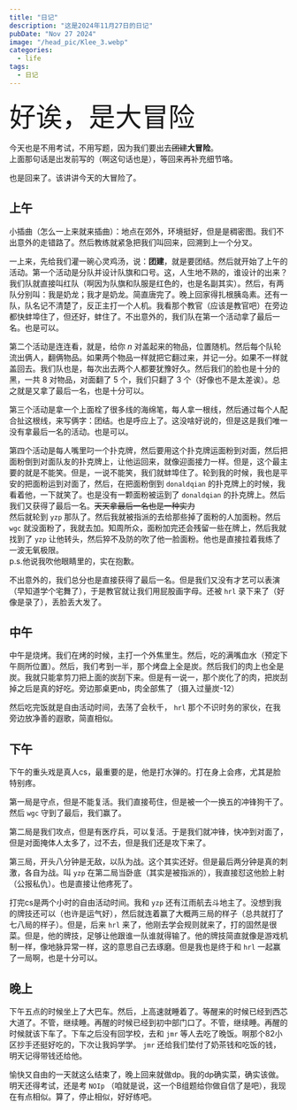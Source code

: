 ```yaml
---
title: "日记"
description: "这是2024年11月27日的日记"
pubDate: "Nov 27 2024"
image: "/head_pic/Klee_3.webp"
categories:
  - life
tags:
  - 日记
---
```


<font size = "7px">好诶，是大冒险</font>

今天也是不用考试，不用写题，因为我们要出去~~团建~~**大冒险**。  
上面那句话是出发前写的（啊这句话也是），等回来再补充细节咯。

也是回来了。该讲讲今天的大冒险了。

## 上午
小插曲（怎么一上来就来插曲）：地点在郊外，环境挺好，但是是稠密图。我们不出意外的走错路了。然后教练就紧急把我们叫回来，回溯到上一个分叉。

一上来，先给我们灌一碗心灵鸡汤，说：**团建**，就是要团结。然后就开始了上午的活动。第一个活动是分队并设计队旗和口号。这，人生地不熟的，谁设计的出来？我们队就直接叫红队（啊因为队旗和队服是红色的，也是名副其实）。然后，有两队分别叫：我是奶龙；我才是奶龙。简直唐完了。晚上回家得扎根胰岛素。还有一队，队名记不清楚了，反正主打一个人机。我看那个教官（应该是教官吧）在旁边都快蚌埠住了，但还好，蚌住了。不出意外的，我们队在第一个活动拿了最后一名。也是可以。

第二个活动是连连看，就是，给你 $n$ 对盖起来的物品，位置随机。然后每个队轮流出俩人，翻俩物品。如果两个物品一样就把它翻过来，并记一分。如果不一样就盖回去。我们队也是，每次出去两个人都要犹豫好久。然后我们的脸也是十分的黑，一共 $8$ 对物品，对面翻了 $5$ 个，我们只翻了 $3$ 个（好像也不是太差诶）。总之就是又拿了最后一名，也是十分可以。

第三个活动是拿一个上面栓了很多线的海绵笔，每人拿一根线，然后通过每个人配合扯这根线，来写俩字：团结。也是呼应上了。这没啥好说的，但是这是我们唯一没有拿最后一名的活动。也是可以。

第四个活动是每人嘴里叼一个扑克牌，然后要用这个扑克牌运面粉到对面，然后把面粉倒到对面队友的扑克牌上，让他运回来，就像迎面接力一样。但是，这个最主要的就是不能笑。但是，一说不能笑，我们就蚌埠住了。轮到我的时候，我也是平安的把面粉运到对面了，然后，在把面粉倒到 `donaldqian` 的扑克牌上的时候，我看着他，一下就笑了。也是没有一颗面粉被运到了 `donaldqian` 的扑克牌上。然后我们又获得了最后一名。~~天天拿最后一名也是一种实力~~  
然后就轮到 `yzp` 那队了。然后我就被指派的去给那些掉了面粉的人加面粉。然后 `wgc` 就没面粉了，我就去加。知周所众，面粉加完还会残留一些在牌上，然后我就找到了 `yzp` 让他转头，然后猝不及防的吹了他一脸面粉。他也是直接拉着我练了一波无氧极限。  
p.s.他说我吹他眼睛里的，实在抱歉。

不出意外的，我们总分也是直接获得了最后一名。但是我们又没有才艺可以表演（早知道学个宅舞了），于是教官就让我们用屁股画字母。还被 `hrl` 录下来了（好像是录了），丢脸丢大发了。

## 中午
中午是烧烤。我们在烤的时候，主打一个外焦里生。然后，吃的满嘴血水（预定下午厕所位置）。然后，我们考到一半，那个烤盘上全是炭。然后我们的肉上也全是炭。我就只能拿剪刀把上面的炭刮下来。但是有一说一，那个炭化了的肉，把炭刮掉之后是真的好吃。旁边那桌更nb，肉全部焦了（摄入过量炭-12）

然后吃完饭就是自由活动时间，去荡了会秋千， `hrl` 那个不识时务的家伙，在我旁边放净善的遐歌，简直相似。

## 下午
下午的重头戏是真人cs，最重要的是，他是打水弹的。打在身上会疼，尤其是脸特别疼。

第一局是守点，但是不能复活。我们直接苟住，但是被一个一换五的冲锋狗干了。然后 `wgc` 守到了最后，我们赢了。

第二局是我们攻点，但是有医疗兵，可以复活。于是我们就冲锋，快冲到对面了，但是对面掩体人太多了，过不去，但是我们还是攻下来了。

第三局，开头八分钟是无敌，以队为战。这个其实还好。但是最后两分钟是真的刺激，各自为战。叫 `yzp` 在第二局当卧底（其实是被指派的），我直接怼这他脸上射（公报私仇）。也是直接让他疼死了。

打完cs是两个小时的自由活动时间。我和 `yzp` 还有江雨航去斗地主了。没想到我的牌技还可以（也许是运气好），然后就连着赢了大概两三局的样子（总共就打了七八局的样子）。但是，后来 `hrl` 来了，他刚去学会规则就来了，打的固然是很菜。但是，他的牌技，足够让他跟谁一队谁就得输了。他的牌技简直就像是游戏机制一样，像地脉异常一样，这的意思自己去琢磨。但是我也是终于和 `hrl` 一起赢了一局啊，也是十分可以。

## 晚上
下午五点的时候坐上了大巴车。然后，上高速就睡着了。等醒来的时候已经到西芯大道了。不管，继续睡。再醒的时候已经到初中部门口了。不管，继续睡。再醒的时候就该下车了。下车之后没有回学校，去和 `jmr` 等人去吃了晚饭。啊那个82小区抄手还挺好吃的，下次让我妈学学。 `jmr` 还给我们垫付了奶茶钱和吃饭的钱，明天记得带钱还给他。

愉快又自由的一天就这么结束了，晚上回来就做dp。我的dp确实菜，确实该做。明天还得考试，还是考 `NOIp` （咱就是说，这一个B组题给你做自信了是吧），我现在有点相似。算了，停止相似，好好练吧。
